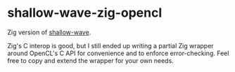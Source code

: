 # shallow-wave-zig-opencl

Zig version of [shallow-wave](https://github.com/lefp/shallow-wave).

Zig's C interop is good, but I still ended up writing a partial Zig wrapper around OpenCL's C API for convenience and to enforce error-checking. Feel free to copy and extend the wrapper for your own needs.
